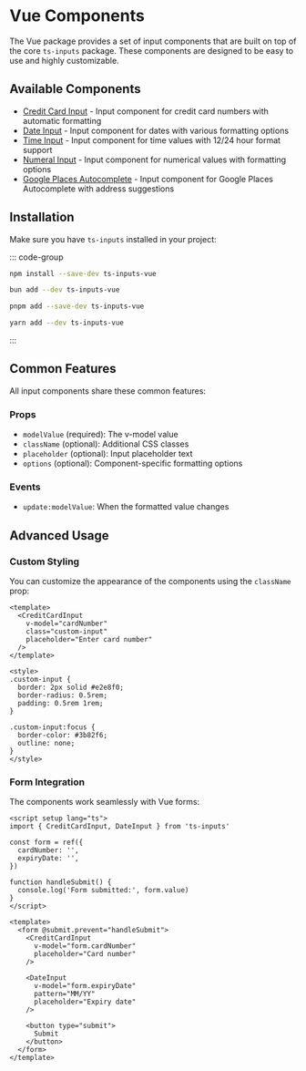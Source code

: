 # Vue Components

The Vue package provides a set of input components that are built on top of the core `ts-inputs` package. These components are designed to be easy to use and highly customizable.

## Available Components

- [Credit Card Input](/vue/credit-card) - Input component for credit card numbers with automatic formatting
- [Date Input](/vue/datetime) - Input component for dates with various formatting options
- [Time Input](/vue/time) - Input component for time values with 12/24 hour format support
- [Numeral Input](/vue/numeral) - Input component for numerical values with formatting options
- [Google Places Autocomplete](/vue/places-autocomplete) - Input component for Google Places Autocomplete with address suggestions

## Installation

Make sure you have `ts-inputs` installed in your project:

::: code-group

```sh [npm]
npm install --save-dev ts-inputs-vue
```

```sh [bun]
bun add --dev ts-inputs-vue
```

```sh [pnpm]
pnpm add --save-dev ts-inputs-vue
```

```sh [yarn]
yarn add --dev ts-inputs-vue
```

:::

## Common Features

All input components share these common features:

### Props

- `modelValue` (required): The v-model value
- `className` (optional): Additional CSS classes
- `placeholder` (optional): Input placeholder text
- `options` (optional): Component-specific formatting options

### Events

- `update:modelValue`: When the formatted value changes

## Advanced Usage

### Custom Styling

You can customize the appearance of the components using the `className` prop:

```vue
<template>
  <CreditCardInput
    v-model="cardNumber"
    class="custom-input"
    placeholder="Enter card number"
  />
</template>

<style>
.custom-input {
  border: 2px solid #e2e8f0;
  border-radius: 0.5rem;
  padding: 0.5rem 1rem;
}

.custom-input:focus {
  border-color: #3b82f6;
  outline: none;
}
</style>
```

### Form Integration

The components work seamlessly with Vue forms:

```vue
<script setup lang="ts">
import { CreditCardInput, DateInput } from 'ts-inputs'

const form = ref({
  cardNumber: '',
  expiryDate: '',
})

function handleSubmit() {
  console.log('Form submitted:', form.value)
}
</script>

<template>
  <form @submit.prevent="handleSubmit">
    <CreditCardInput
      v-model="form.cardNumber"
      placeholder="Card number"
    />

    <DateInput
      v-model="form.expiryDate"
      pattern="MM/YY"
      placeholder="Expiry date"
    />

    <button type="submit">
      Submit
    </button>
  </form>
</template>
```
